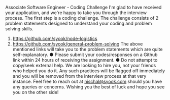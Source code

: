 Associate Software Engineer - Coding Challenge
I'm glad to have received your application, and we're happy to take you through
the interview process. The first step is a coding challenge.
The challenge consists of 2 problem statements designed to understand your
coding and problem solving skills.

1. https://github.com/syook/node-logistics
2. https://github.com/syook/general-problem-solving
   The above mentioned links will take you to the problem statements which are
   quite self-explanatory.
   ● Please submit your codes/responses on a Github link within 24 hours
   of receiving the assignment.
   ● Do not attempt to copy/seek external help. We are looking to hire you, not
   your friends who helped you do it. Any such practices will be flagged off
   immediately and you will be removed from the interview process at that
   very instance.
   Feel free to reach out at nischal@syook.com should you have any queries or
   concerns. Wishing you the best of luck and hope you see you on the other side!
